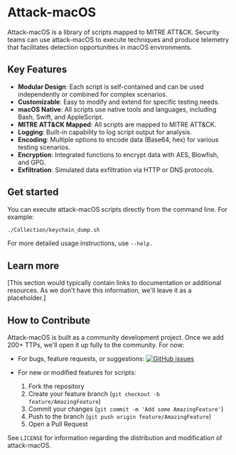 # Attack-macOS

Attack-macOS is a library of scripts mapped to MITRE ATT&CK. Security teams can use attack-macOS to execute techniques and produce telemetry that facilitates detection opportunities in macOS environments.

## Key Features

- **Modular Design**: Each script is self-contained and can be used independently or combined for complex scenarios.
- **Customizable**: Easy to modify and extend for specific testing needs.
- **macOS Native**: All scripts use native tools and languages, including Bash, Swift, and AppleScript.
- **MITRE ATT&CK Mapped**: All scripts are mapped to MITRE ATT&CK.
- **Logging**: Built-in capability to log script output for analysis.
- **Encoding**: Multiple options to encode data (Base64, hex) for various testing scenarios.
- **Encryption**: Integrated functions to encrypt data with AES, Blowfish, and GPG.
- **Exfiltration**: Simulated data exfiltration via HTTP or DNS protocols.

## Get started

You can execute attack-macOS scripts directly from the command line. For example:

```bash
./Collection/keychain_dump.sh
```

For more detailed usage instructions, use ```--help.```

## Learn more

[This section would typically contain links to documentation or additional resources. As we don't have this information, we'll leave it as a placeholder.]

## How to Contribute 

Attack-macOS is built as a community development project. Once we add 200+ TTPs, we'll open it up fully to the community. For now:

- For bugs, feature requests, or suggestions: 
  [![GitHub issues](https://img.shields.io/github/issues/yourusername/attack-macOS.svg)](https://github.com/yourusername/attack-macOS/issues)

- For new or modified features for scripts:
  1. Fork the repository
  2. Create your feature branch (`git checkout -b feature/AmazingFeature`)
  3. Commit your changes (`git commit -m 'Add some AmazingFeature'`)
  4. Push to the branch (`git push origin feature/AmazingFeature`)
  5. Open a Pull Request


See `LICENSE` for information regarding the distribution and modification of attack-macOS.
